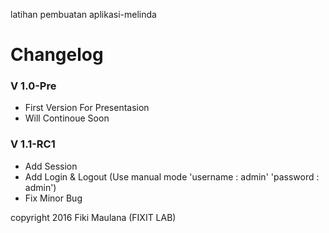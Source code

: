 latihan pembuatan aplikasi-melinda



# Changelog

### V 1.0-Pre
* First Version For Presentasion
* Will Continoue Soon

### V 1.1-RC1
* Add Session
* Add Login & Logout (Use manual mode 'username : admin' 'password : admin')
* Fix Minor Bug

copyright 2016 Fiki Maulana (FIXIT LAB)

